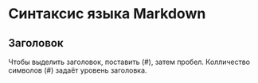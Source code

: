 # **Синтаксис языка Markdown**

## Заголовок

Чтобы выделить заголовок, поставить (#), затем пробел. Колличество символов (#) задаёт уровень заголовка.




